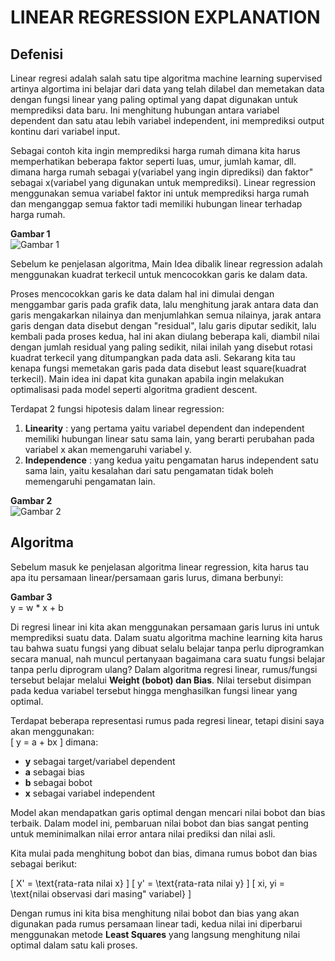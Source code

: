 # LINEAR REGRESSION EXPLANATION

## Defenisi
Linear regresi adalah salah satu tipe algoritma machine learning supervised artinya algortima ini belajar dari data yang telah dilabel dan memetakan data dengan fungsi linear yang paling optimal yang dapat digunakan untuk memprediksi data baru. Ini menghitung hubungan antara variabel dependent dan satu atau lebih variabel independent, ini memprediksi output kontinu dari variabel input.

Sebagai contoh kita ingin memprediksi harga rumah dimana kita harus memperhatikan beberapa faktor seperti luas, umur, jumlah kamar, dll. dimana harga rumah sebagai y(variabel yang ingin diprediksi) dan faktor" sebagai x(variabel yang digunakan untuk memprediksi). Linear regression menggunakan semua variabel faktor ini untuk memprediksi harga rumah dan menganggap semua faktor tadi memiliki hubungan linear terhadap harga rumah.

**Gambar 1**  
![Gambar 1](https://media.geeksforgeeks.org/wp-content/uploads/20231129130431/11111111.png)

Sebelum ke penjelasan algoritma, Main Idea dibalik linear regression adalah menggunakan kuadrat terkecil untuk mencocokkan garis ke dalam data.

Proses mencocokkan garis ke data dalam hal ini dimulai dengan menggambar garis pada grafik data, lalu menghitung jarak antara data dan garis mengakarkan nilainya dan menjumlahkan semua nilainya, jarak antara garis dengan data disebut dengan "residual", lalu garis diputar sedikit, lalu kembali pada proses kedua, hal ini akan diulang beberapa kali, diambil nilai dengan jumlah residual yang paling sedikit, nilai inilah yang disebut rotasi kuadrat terkecil yang ditumpangkan pada data asli. Sekarang kita tau kenapa fungsi memetakan garis pada data disebut least square(kuadrat terkecil). Main idea ini dapat kita gunakan apabila ingin melakukan optimalisasi pada model seperti algoritma gradient descent.

Terdapat 2 fungsi hipotesis dalam linear regression:  

1. **Linearity** : yang pertama yaitu variabel dependent dan independent memiliki hubungan linear satu sama lain, yang berarti perubahan pada variabel x akan memengaruhi variabel y.
2. **Independence** : yang kedua yaitu pengamatan harus independent satu sama lain, yaitu kesalahan dari satu pengamatan tidak boleh memengaruhi pengamatan lain.

**Gambar 2**  
![Gambar 2](https://media.geeksforgeeks.org/wp-content/uploads/20231123113044/python-linear-regression-4.png)

## Algoritma
Sebelum masuk ke penjelasan algoritma linear regression, kita harus tau apa itu persamaan linear/persamaan garis lurus, dimana berbunyi:

**Gambar 3**  
y = w * x + b  

Di regresi linear ini kita akan menggunakan persamaan garis lurus ini untuk memprediksi suatu data. Dalam suatu algoritma machine learning kita harus tau bahwa suatu fungsi yang dibuat selalu belajar tanpa perlu diprogramkan secara manual, nah muncul pertanyaan bagaimana cara suatu fungsi belajar tanpa perlu diprogram ulang? Dalam algoritma regresi linear, rumus/fungsi tersebut belajar melalui **Weight (bobot) dan Bias**. Nilai tersebut disimpan pada kedua variabel tersebut hingga menghasilkan fungsi linear yang optimal.

Terdapat beberapa representasi rumus pada regresi linear, tetapi disini saya akan menggunakan:  
\[
y = a + bx
\]
dimana:  
- **y** sebagai target/variabel dependent  
- **a** sebagai bias  
- **b** sebagai bobot  
- **x** sebagai variabel independent  

Model akan mendapatkan garis optimal dengan mencari nilai bobot dan bias terbaik. Dalam model ini, pembaruan nilai bobot dan bias sangat penting untuk meminimalkan nilai error antara nilai prediksi dan nilai asli. 

Kita mulai pada menghitung bobot dan bias, dimana rumus bobot dan bias sebagai berikut:

\[
X' = \text{rata-rata nilai x}
\]
\[
y' = \text{rata-rata nilai y}
\]
\[
xi, yi = \text{nilai observasi dari masing" variabel}
\]

Dengan rumus ini kita bisa menghitung nilai bobot dan bias yang akan digunakan pada rumus persamaan linear tadi, kedua nilai ini diperbarui menggunakan metode **Least Squares** yang langsung menghitung nilai optimal dalam satu kali proses.
